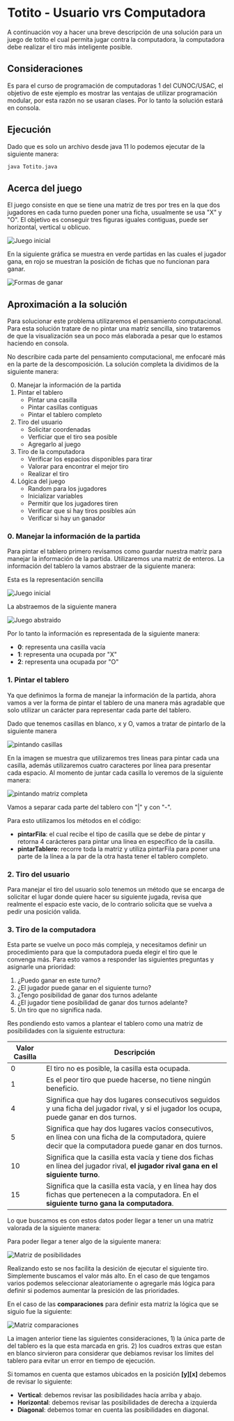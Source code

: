 # Totito - Usuario vrs Computadora

A continuación voy a hacer una breve descripción de una solución para un juego de totito el cual permita jugar contra la computadora, la computadora debe realizar el tiro más inteligente posible.

## Consideraciones

 Es para el curso de programación de computadoras 1 del CUNOC/USAC, el objetivo de este ejemplo es mostrar las ventajas de utilizar programación modular, por esta razón no se usaran clases. Por lo tanto la solución estará en consola. 

 ## Ejecución

 Dado que es solo un archivo desde java 11 lo podemos ejecutar de la siguiente manera:

 ```bash
 java Totito.java
 ```

 ## Acerca del juego 

El juego consiste en que se tiene una matriz de tres por tres en la que dos jugadores en cada turno pueden poner una ficha, usualmente se usa "X" y "O". El objetivo es conseguir tres figuras iguales contiguas, puede ser horizontal, vertical u oblicuo. 

 ![Juego inicial](./img/matriz_principal_0.png)

En la siguiente gráfica se muestra en verde partidas en las cuales el jugador gana, en rojo se muestran la posición de fichas que no funcionan para ganar. 

![Formas de ganar](./img/totito-ganadas-perdidas.png)

## Aproximación a la solución 

 Para solucionar este problema utilizaremos el pensamiento computacional. Para esta solución tratare de no pintar una matriz sencilla, sino trataremos de que la visualización sea un poco más elaborada a pesar que lo estamos haciendo en consola. 

 No describire cada parte del pensamiento computacional, me enfocaré más en la parte de la descomposición. La solución completa la dividimos de la siguiente manera:

0. Manejar la información de la partida
1. Pintar el tablero 
    * Pintar una casilla
    * Pintar casillas contiguas 
    * Pintar el tablero completo
2. Tiro del usuario
    * Solicitar coordenadas 
    * Verficiar que el tiro sea posible
    * Agregarlo al juego 
3. Tiro de la computadora
    * Verificar los espacios disponibles para tirar
    * Valorar para encontrar el mejor tiro
    * Realizar el tiro 
4. Lógica del juego
    * Random para los jugadores
    * Inicializar variables
    * Permitir que los jugadores tiren
    * Verificar que si hay tiros posibles aún
    * Verificar si hay un ganador

### 0. Manejar la información de la partida

Para pintar el tablero primero revisamos como guardar nuestra matriz para manejar la información de la partida. Utilizaremos una matriz de enteros. La información del tablero la vamos abstraer de la siguiente manera: 

Esta es la representación sencilla

![Juego inicial](./img/matriz_principal_0.png)

La abstraemos de la siguiente manera

![Juego abstraido](./img/matriz_principal_1.png)

Por lo tanto la información es representada de la siguiente manera:

* **0**: representa una casilla vacía
* **1**: representa una ocupada por "X"
* **2**: representa una ocupada por "O"

### 1. Pintar el tablero

Ya que definimos la forma de manejar la información de la partida, ahora vamos a ver la forma de pintar el tablero de una manera más agradable que solo utilizar un carácter para representar cada parte del tablero. 

Dado que tenemos casillas en blanco, x y O, vamos a tratar de pintarlo de la siguiente manera 

![pintando casillas](./img/matriz_completa_2.png)

En la imagen se muestra que utilizaremos tres lineas para pintar cada una casilla, además utilizaremos cuatro caracteres por línea para presentar cada espacio. Al momento de juntar cada casilla lo veremos de la siguiente manera:

![pintando matriz completa](./img/matriz_completa_1.png)

Vamos a separar cada parte del tablero con "|" y con "-". 

Para esto utilizamos los métodos en el código:

* **pintarFila**: el cual recibe el tipo de casilla que se debe de pintar y retorna 4 carácteres para pintar una línea en específico de la casilla. 
* **pintarTablero**: recorre toda la matriz y utiliza pintarFila para poner una parte de la línea a la par de la otra hasta tener el tablero completo. 

### 2. Tiro del usuario 

Para manejar el tiro del usuario solo tenemos un método que se encarga de solicitar el lugar donde quiere hacer su siguiente jugada, revisa que realmente el espacio este vacio, de lo contrario solicita que se vuelva a pedir una posición valida.  

### 3. Tiro de la computadora

Esta parte se vuelve un poco más compleja, y necesitamos definir un procedimiento para que la computadora pueda elegir el tiro que le convenga más. Para esto vamos a responder las siguientes preguntas y asignarle una prioridad:

1. ¿Puedo ganar en este turno? 
2. ¿El jugador puede ganar en el siguiente turno?
3. ¿Tengo posibilidad de ganar dos turnos adelante
4. ¿El jugador tiene posibilidad de ganar dos turnos adelante?
4. Un tiro que no significa nada. 

Res pondiendo esto vamos a plantear el tablero como una matriz de posibilidades con la siguiente estructura:

| Valor Casilla | Descripción                                                                                                                                             |
| ------------- | ------------------------------------------------------------------------------------------------------------------------------------------------------- |
| 0             | El tiro no es posible, la casilla esta ocupada.                                                                                                         |
| 1             | Es el peor tiro que puede hacerse, no tiene ningún beneficio.                                                                                           |
| 4             | Significa que hay dos lugares consecutivos seguidos y una ficha del jugador rival, y si el jugador los ocupa, puede ganar en dos turnos.                |
| 5             | Significa que hay dos lugares vacíos consecutivos, en línea con una ficha de la computadora, quiere decir que la computadora puede ganar en dos turnos. |
| 10            | Significa que la casilla esta vacía y tiene dos fichas en línea del jugador rival, **el jugador rival gana en el siguiente turno**.                     |
| 15            | Significa que la casilla esta vacía, y en línea hay dos fichas que pertenecen a la computadora. En el **siguiente turno gana la computadora**.          |

Lo que buscamos es con estos datos poder llegar a tener un una matriz valorada de la siguiente manera:

Para poder llegar a tener algo de la siguiente manera: 

![Matriz de posibilidades](./img/matriz-posibilidades.png)

Realizando esto se nos facilita la desición de ejecutar el siguiente tiro. Simplemente buscamos el valor más alto. En el caso de que tengamos varios podemos seleccionar aleatoriamente o agregarle más lógica para definir si podemos aumentar la presición de las prioridades. 

En el caso de las **comparaciones** para definir esta matriz la lógica que se siguio fue la siguiente:

![Matriz comparaciones](./img/matriz_condition.png)

La imagen anterior tiene las siguientes consideraciones, 1) la única parte de del tablero es la que esta marcada en gris. 2) los cuadros extras que estan en blanco sirvieron para considerar que debiamos revisar los límites del tablero para evitar un error en tiempo de ejecución.

Si tomamos en cuenta que estamos ubicados en la posición **[y][x]** debemos de revisar lo siguiente:

* **Vertical**: debemos revisar las posibilidades hacía arriba y abajo. 
* **Horizontal**: debemos revisar las posibilidades de derecha a izquierda
* **Diagonal**: debemos tomar en cuenta las posibilidades en diagonal. 
